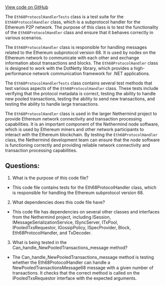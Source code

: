 [View code on GitHub](https://github.com/nethermindeth/nethermind/Nethermind.Network.Test/P2P/Subprotocols/Eth/V68/Eth68ProtocolHandlerTests.cs)

The `Eth68ProtocolHandlerTests` class is a test suite for the `Eth68ProtocolHandler` class, which is a subprotocol handler for the Ethereum P2P network. The purpose of this class is to test the functionality of the `Eth68ProtocolHandler` class and ensure that it behaves correctly in various scenarios.

The `Eth68ProtocolHandler` class is responsible for handling messages related to the Ethereum subprotocol version 68. It is used by nodes on the Ethereum network to communicate with each other and exchange information about transactions and blocks. The `Eth68ProtocolHandler` class is designed to work with the DotNetty library, which provides a high-performance network communication framework for .NET applications.

The `Eth68ProtocolHandlerTests` class contains several test methods that test various aspects of the `Eth68ProtocolHandler` class. These tests include verifying that the protocol metadata is correct, testing the ability to handle new pooled transactions, testing the ability to send new transactions, and testing the ability to handle large transactions.

The `Eth68ProtocolHandler` class is used in the larger Nethermind project to provide Ethereum network connectivity and transaction processing capabilities. It is an important component of the Nethermind node software, which is used by Ethereum miners and other network participants to interact with the Ethereum blockchain. By testing the `Eth68ProtocolHandler` class, the Nethermind development team can ensure that the node software is functioning correctly and providing reliable network connectivity and transaction processing capabilities.
## Questions: 
 1. What is the purpose of this code file?
- This code file contains tests for the Eth68ProtocolHandler class, which is responsible for handling the Ethereum subprotocol version 68.

2. What dependencies does this code file have?
- This code file has dependencies on several other classes and interfaces from the Nethermind project, including ISession, IMessageSerializationService, ISyncServer, ITxPool, IPooledTxsRequestor, IGossipPolicy, ISpecProvider, Block, Eth68ProtocolHandler, and TxDecoder.

3. What is being tested in the Can_handle_NewPooledTransactions_message method?
- The Can_handle_NewPooledTransactions_message method is testing whether the Eth68ProtocolHandler can handle a NewPooledTransactionsMessage68 message with a given number of transactions. It checks that the correct method is called on the IPooledTxsRequestor interface with the expected arguments.